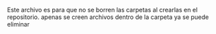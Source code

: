 Este archivo es para que no se borren las carpetas al crearlas en el repositorio. apenas se creen archivos dentro de la carpeta ya se puede eliminar
